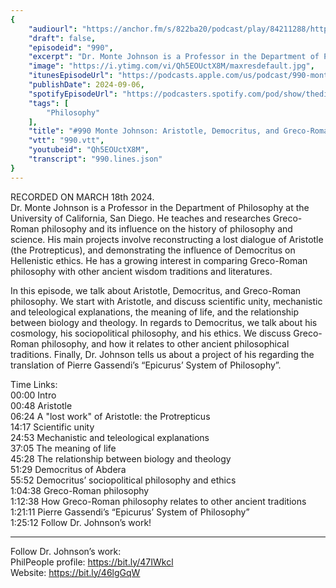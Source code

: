```yaml
---
{
	"audiourl": "https://anchor.fm/s/822ba20/podcast/play/84211288/https%3A%2F%2Fd3ctxlq1ktw2nl.cloudfront.net%2Fstaging%2F2024-2-18%2F315a9b8f-956f-210f-3b2f-9c42e401eef3.m4a",
	"draft": false,
	"episodeid": "990",
	"excerpt": "Dr. Monte Johnson is a Professor in the Department of Philosophy at the University of California, San Diego. He teaches and researches Greco-Roman philosophy and its influence on the history of philosophy and science. His main projects involve reconstructing a lost dialogue of Aristotle (the Protrepticus), and demonstrating the influence of Democritus on Hellenistic ethics. He has a growing interest in comparing Greco-Roman philosophy with other ancient wisdom traditions and literatures.",
	"image": "https://i.ytimg.com/vi/Qh5EOUctX8M/maxresdefault.jpg",
	"itunesEpisodeUrl": "https://podcasts.apple.com/us/podcast/990-monte-johnson-aristotle-democritus-and-greco/id1451347236?i=1000668647131&uo=4",
	"publishDate": 2024-09-06,
	"spotifyEpisodeUrl": "https://podcasters.spotify.com/pod/show/thedissenter/episodes/990-Monte-Johnson-Aristotle--Democritus--and-Greco-Roman-Philosophy-e2h8e4o",
	"tags": [
		"Philosophy"
	],
	"title": "#990 Monte Johnson: Aristotle, Democritus, and Greco-Roman Philosophy",
	"vtt": "990.vtt",
	"youtubeid": "Qh5EOUctX8M",
	"transcript": "990.lines.json"
}
---
```

RECORDED ON MARCH 18th 2024.  
Dr. Monte Johnson is a Professor in the Department of Philosophy at the University of California, San Diego. He teaches and researches Greco-Roman philosophy and its influence on the history of philosophy and science. His main projects involve reconstructing a lost dialogue of Aristotle (the Protrepticus), and demonstrating the influence of Democritus on Hellenistic ethics. He has a growing interest in comparing Greco-Roman philosophy with other ancient wisdom traditions and literatures.

In this episode, we talk about Aristotle, Democritus, and Greco-Roman philosophy. We start with Aristotle, and discuss scientific unity, mechanistic and teleological explanations, the meaning of life, and the relationship between biology and theology. In regards to Democritus, we talk about his cosmology, his sociopolitical philosophy, and his ethics. We discuss Greco-Roman philosophy, and how it relates to other ancient philosophical traditions. Finally, Dr. Johnson tells us about a project of his regarding the translation of Pierre Gassendi’s “Epicurus’ System of Philosophy”.

Time Links:  
<time>00:00</time> Intro  
<time>00:48</time> Aristotle  
<time>06:24</time> A "lost work" of Aristotle: the Protrepticus  
<time>14:17</time> Scientific unity  
<time>24:53</time> Mechanistic and teleological explanations  
<time>37:05</time> The meaning of life  
<time>45:28</time> The relationship between biology and theology  
<time>51:29</time> Democritus of Abdera  
<time>55:52</time> Democritus’ sociopolitical philosophy and ethics  
<time>1:04:38</time> Greco-Roman philosophy  
<time>1:12:38</time> How Greco-Roman philosophy relates to other ancient traditions  
<time>1:21:11</time> Pierre Gassendi’s “Epicurus’ System of Philosophy”  
<time>1:25:12</time> Follow Dr. Johnson’s work!

---

Follow Dr. Johnson’s work:  
PhilPeople profile: https://bit.ly/47IWkcl  
Website: https://bit.ly/46lgGqW
